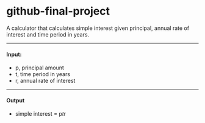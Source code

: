 # github-final-project

A calculator that calculates simple interest given principal, annual rate of interest and time period in years.

---
#### Input:
   - p, principal amount
   - t, time period in years
   - r, annual rate of interest
---
#### Output
  - simple interest = p*t*r
